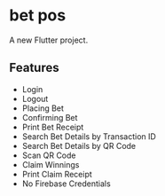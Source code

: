 # bet pos

A new Flutter project.

## Features

- Login
- Logout
- Placing Bet
- Confirming Bet
- Print Bet Receipt
- Search Bet Details by Transaction ID
- Search Bet Details by QR Code
- Scan QR Code
- Claim Winnings
- Print Claim Receipt
- No Firebase Credentials